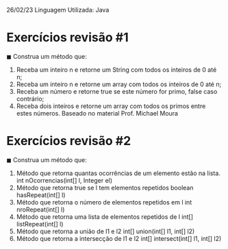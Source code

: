 26/02/23
Linguagem Utilizada: Java


# Exercícios revisão #1
◼ Construa um método que:
1. Receba um inteiro n e retorne um String com todos os inteiros de 0 até n;
2. Receba um inteiro n e retorne um array com todos os inteiros de 0 até n;
3. Receba um número e retorne true se este número for primo, false caso contrário;
4. Receba dois inteiros e retorne um array com todos os primos entre estes números.
Baseado no material Prof. Michael Moura


# Exercícios revisão #2
◼ Construa um método que:
1. Método que retorna quantas ocorrências de um elemento estão na lista.
int nOcorrencias(int[] l, Integer el)
2. Método que retorna true se l tem elementos repetidos
boolean hasRepeat(int[] l)
3. Método que retorna o número de elementos repetidos em l
int nroRepeat(int[] l)
4. Método que retorna uma lista de elementos repetidos de l
int[] listRepeat(int[] l)
5. Método que retorna a união de l1 e l2
int[] union(int[] l1, int[] l2)
6. Método que retorna a intersecção de l1 e l2
int[] intersect(int[] l1, int[] l2)